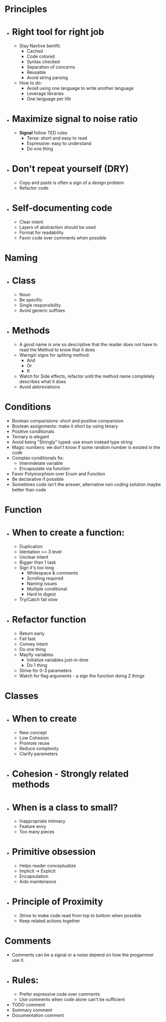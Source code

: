 # Principles
- # Right tool for right job
	- Stay Navtive benifit:
		- Cached 
		- Code colored
		- Syntax checked
		- Separation of concerns
		- Reusable
		- Avoid string parsing
	- How to do:
		- Avoid using one language to write another language
		- Leverage libraries
		- One language per life
- # Maximize signal to noise ratio
	- **Signal** follow TED rules
		- Terse: short and easy to read
		- Expressive: easy to understand
		- Do one thing
- # Don't repeat yourself (DRY)
	- Copy and paste is often a sign of a design problem
	- Refactor code
- # Self-documenting code
	- Clear intent
	- Layers of abstraction should be used
	- Format for readability
	- Favor code over comments when possible
# Naming
- # Class
	- Noun
	- Be specific
	- Single responsibility
	- Avoid generic suffixes
- # Methods
	- A good name is one so descriptive that the reader does not have to read the Method to know that it does
	- Warngin signs for spliting method:
		- And
		- Or
		- If
	- Watch for Side effects, refactor until the method name completely describes what it does
	- Avoid abbreviations
# Conditions
- Boolean comparisions: short and positive comparision
- Boolean assignments: make it short by using tenary
- Positive conditionals
- Ternary is elegant
- Avoid being "Stringly" typed: use enum instead type string
- Magic numbers: we don't know if some random number is existed in the code
- Complex conditionals fix:
	- Intermdeiate variable
	- Encapsulate via function
- Favor Polymorphism over Enum and Function
- Be declarative if possible
- Sometimes code isn't the answer, alternative non coding solution maybe better than code
# Function
- # When to create a function:
	- Duplication
	- Identation >= 3 level
	- Unclear intent
	- Bigger than 1 task
	- Sign it's too long
		- Whitespace & comments
		- Scrolling required
		- Naming issues
		- Multiple conditional
		- Hard to digest
	- Try/Catch fail slow
- # Refactor function
	- Return early
	- Fail fast
	- Convey intent
	- Do one thing
	- Mayfly variables
		- Initialize variables just-in-time
		- Do 1 thing
	- Strive for 0-3 parameters
	- Watch for flag arguments - a sign the function doing 2 things
# Classes
- # When to create
	- New concept
	- Low Cohesion
	- Promote reuse
	- Reduce complexity
	- Clarify parameters
- # Cohesion - Strongly related methods
- # When is a class to small?
	-  Inappropriate intimacy
	- Feature envy
	- Too many pieces
- # Primitive obsession
	- Helps reader conceptualize
	- Implicit -> Explicit
	- Encapsulation
	- Aids maintenance
- # Principle of Proximity
	- Strive to make code read from top to bottom when possible
	- Keep related actions together
# Comments
- Comments can be a signal or a noise depend on how the progammer use it.
- # Rules:
	- Prefer expressive code over comments
	- Use comments when code alone can't be sufficient
- TODO comment
- Summary comment
- Documentation comment